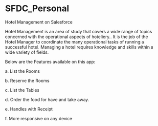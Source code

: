 # SFDC_Personal

Hotel Management on Salesforce 

Hotel Management is an area of study that covers a wide range of topics concerned with the operational aspects of hoteliery.. It is the job of the Hotel Manager to coordinate the many operational tasks of running a successful hotel. Managing a hotel requires knowledge and skills within a wide variety of fields.

Below are the Features available on this app: 

a. List the Rooms 

b. Reserve the Rooms 

c. List the Tables 

d. Order the food for have and take away. 

e. Handles with Receipt

f. More responsive on any device



